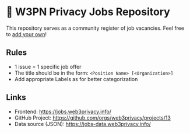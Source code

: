 # 💼 W3PN Privacy Jobs Repository 

This repository serves as a community register of job vacancies. Feel free to [add your own](https://github.com/web3privacy/jobs/issues/new)!

## Rules
- 1 issue = 1 specific job offer
- The title should be in the form: `<Position Name> [<Organization>]`
- Add appropriate Labels as for better categorization

## Links
- Frontend: https://jobs.web3privacy.info/
- GitHub Project: https://github.com/orgs/web3privacy/projects/13
- Data source (JSON): https://jobs-data.web3privacy.info/
